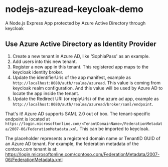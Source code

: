 # nodejs-azuread-keycloak-demo
A Node.js Express App protected by Azure Active Directory through keycloak

## Use Azure Active Directory as Identity Provider

1. Create a new tenant in Azure AD, like 'SophiaPass' as an example.
2. Add users into this new tenant. 
3. Register a new app in this tenant. This registered app maps to the keycloak identity broker.
4. Update the identifierUris of the app manifest, example as `http://localhost:8080/auth/realms/azuread`. This value is coming from keycloak realm configuration. And this value will be used by Azure AD to locate the app inside the tenant.
5. Update the Redirect URI (or replyUrls) of the azure ad app, example as `http://localhost:8080/auth/realms/azuread/broker/saml/endpoint`.

That's it! Azure AD supports SAML 2.0 out of box. The tenant-specific endpoint is located at `https://login.microsoftonline.com/<TenantDomainName>/FederationMetadata/2007-06/FederationMetadata.xml`. This can be imported to keycloak.

The <TenantDomainName> placeholder represents a registered domain name or TenantID GUID of an Azure AD tenant. For example, the federation metadata of the contoso.com tenant is at: https://login.microsoftonline.com/contoso.com/FederationMetadata/2007-06/FederationMetadata.xml



